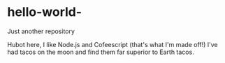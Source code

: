 # hello-world-
Just another repository


Hubot here, I like Node.js and Cofeescript (that's what I'm made off!)
I've had tacos on the moon and find them far superior to Earth tacos. 
